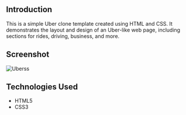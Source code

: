 ## Introduction

This is a simple Uber clone template created using HTML and CSS. It demonstrates the layout and design of an Uber-like web page, including sections for rides, driving, business, and more.

## Screenshot

![Uberss](https://github.com/user-attachments/assets/ede363b0-8d8d-4e5a-abf9-43f5e3f1a228)

## Technologies Used

- HTML5
- CSS3


